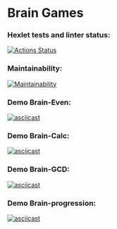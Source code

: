 # Brain Games

### Hexlet tests and linter status:

[![Actions Status](https://github.com/MrAleos/frontend-project-44/actions/workflows/hexlet-check.yml/badge.svg)](https://github.com/MrAleos/frontend-project-44/actions)

### Maintainability:

[![Maintainability](https://api.codeclimate.com/v1/badges/cfbd53076169dd9dcba2/maintainability)](https://codeclimate.com/github/MrAleos/frontend-project-44/maintainability)

### Demo Brain-Even:

[![asciicast](https://asciinema.org/a/695505.svg)](https://asciinema.org/a/695505)

### Demo Brain-Calc:

[![asciicast](https://asciinema.org/a/7rcc4woPtrSeJZTaYR6N6jAOC.svg)](https://asciinema.org/a/7rcc4woPtrSeJZTaYR6N6jAOC)

### Demo Brain-GCD:

[![asciicast](https://asciinema.org/a/ODTyZSE9QTRBofJWqDJG8mTAh.svg)](https://asciinema.org/a/ODTyZSE9QTRBofJWqDJG8mTAh)

### Demo Brain-progression:

[![asciicast](https://asciinema.org/a/VuoZm5helFGgbrItebegRCwMF.svg)](https://asciinema.org/a/VuoZm5helFGgbrItebegRCwMF)
